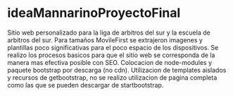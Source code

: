 # ideaMannarinoProyectoFinal
Sitio web personalizado para la liga de arbitros del sur y la escuela de arbitros del sur.
Para tamaños MovileFirst se extrajeron imagenes y plantillas poco significativas para el poco espacio de los dispositivos.
Se realizo los procesos basicos para que el sitio web se corresponda de la manera mas efectiva posible con SEO.
Colocacion de node-modules y paquete bootstrap por descarga (no cdn).
Utilizacion de templates aislados y recursos de getbootstrap, no se realizo utilizacion de pagina completa como las que se pueden descargar de startbootstrap. 
